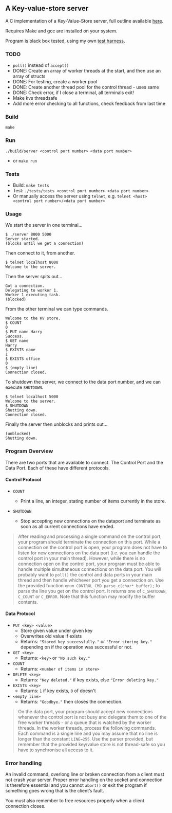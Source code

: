 ## A Key-value-store server

A C implementation of a Key-Value-Store server, full outline available [here](overview.pdf).

Requires Make and gcc are installed on your system.

Program is black box tested, using my own [test harness](/tests).


### TODO

- `poll()` instead of `accept()`
- DONE: Create an array of worker threads at the start, and then use an array of structs
- DONE: For testing, create a worker pool
- DONE: Create another thread pool for the control thread - uses same
- DONE: Check error, if I close a terminal, all terminals exit!
- Make kvs threadsafe
- Add more error checking to all functions, check feedback from last time

### Build

`make`

### Run

`./build/server <control port number> <data port number>`
 - or `make run`


### Tests

- Build: `make tests`
- Test: `./tests/tests <control port number> <data port number>`
- Or manually access the server using `telnet`, e.g. `telnet <host> <control port number>/<data port number>`


### Usage

We start the server in one terminal...

```
$ ./server 8000 5000
Server started.
(blocks until we get a connection)
```

Then connect to it, from another.

```
$ telnet localhost 8000
Welcome to the server.
```

Then the server spits out...

```
Got a connection.
Delegating to worker 1.
Worker 1 executing task.
(blocked)
```

From the other terminal we can type commands.

```
Welcome to the KV store.
$ COUNT
0
$ PUT name Harry
Success.
$ GET name
Harry
$ EXISTS name
1
$ EXISTS office
0
$ (empty line)
Connection closed.
```

To shutdown the server, we connect to the data port number, and we can execute `SHUTDOWN`.

```
$ telnet localhost 5000
Welcome to the server.
$ SHUTDOWN
Shutting down.
Connection closed.
```

Finally the server then unblocks and prints out...

```
(unblocked)
Shutting down.
```


### Program Overview

There are two ports that are available to connect. The Control Port and the Data Port. Each of these have different protocols.

#### Control Protocol

- `COUNT`
  - Print a line, an integer, stating number of items currently in the store.

- `SHUTDOWN`
  - Stop accepting new connections on the dataport and terminate as soon as all current connections have ended.

> After reading and processing a single command on the control port, your program should terminate the connection on this port. While a connection on the control port is open, your program does not have to listen for new connections on the data port (i.e. you can handle the control port in your main thread). However, while there is no connection open on the control port, your program must be able to handle multiple simultaneous connections on the data port.
> You will probably want to `poll()` the control and data ports in your main thread and then handle whichever port you get a connection on.
> Use the provided function `enum CONTROL_CMD parse_c(char* buffer);` to parse the line you get on the control port. It returns one of `C_SHUTDOWN`, `C_COUNT` or `C_ERROR`. Note that this function may modify the buffer contents.


#### Data Protocol

- `PUT <key> <value>`
  - Store given value under given key
  - Overwrites old value if exists
  - Returns: `"Stored key successfully."` or `"Error storing key."` depending on if the operation was successful or not.
- `GET <key>`
  - Returns: `<key>` or `"No such key."`
- `COUNT`
  - Returns: `<number of items in store>`
- `DELETE <key>`
  - Returns: `"Key deleted."` if key exists, else `"Error deleting key."`
- `EXISTS <key>`
  - Returns: `1` if key exists, `0` of doesn't
- `<empty line>`
  - Returns: `"Goodbye."` then closes the connection.

> On the data port, your program should accept new connections whenever the control port is not busy and delegate them to one of the free worker threads - or a queue that is watched by the worker threads.
> In the worker threads, process the following commands.
> Each command is a single line and you may assume that no line is longer than the constant `LINE=255`.
> Use the parser provided, but remember that the provided key/value store is not thread-safe so you have to synchronise all access to it.


### Error handling

An invalid command, overlong line or broken connection from a client must not crash your server. Proper error handling on the socket and connection is therefore essential and you cannot `abort()` or exit the program if something goes wrong that is the client’s fault.

You must also remember to free resources properly when a client connection closes.


